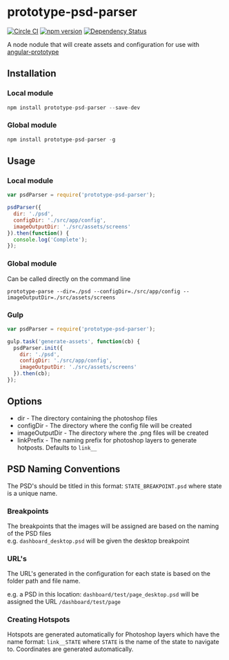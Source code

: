 # prototype-psd-parser

[![Circle CI](https://circleci.com/gh/mindmelting/prototype-psd-parser.svg?style=svg)](https://circleci.com/gh/mindmelting/prototype-psd-parser)
[![npm version](https://badge.fury.io/js/prototype-psd-parser.svg)](http://badge.fury.io/js/prototype-psd-parser)
[![Dependency Status](https://david-dm.org/mindmelting/prototype-psd-parser.svg)](https://david-dm.org/mindmelting/prototype-psd-parser)

A node nodule that will create assets and configuration for use with [angular-prototype](https://github.com/mindmelting/angular-prototype)

## Installation

### Local module

```javascript
npm install prototype-psd-parser --save-dev
```

### Global module

```javascript
npm install prototype-psd-parser -g
```

## Usage

### Local module

```javascript
var psdParser = require('prototype-psd-parser');

psdParser({
  dir: './psd',
  configDir: './src/app/config',
  imageOutputDir: './src/assets/screens'
}).then(function() {
  console.log('Complete');
});
```

### Global module

Can be called directly on the command line

```
prototype-parse --dir=./psd --configDir=./src/app/config --imageOutputDir=./src/assets/screens
```

### Gulp

```javascript
var psdParser = require('prototype-psd-parser');

gulp.task('generate-assets', function(cb) {
  psdParser.init({
    dir: './psd',
    configDir: './src/app/config',
    imageOutputDir: './src/assets/screens'
  }).then(cb);
});
```

## Options

* dir - The directory containing the photoshop files
* configDir - The directory where the config file will be created
* imageOutputDir - The directory where the .png files will be created
* linkPrefix - The naming prefix for photoshop layers to generate hotposts. Defaults to `link__`

## PSD Naming Conventions

The PSD's should be titled in this format: `STATE_BREAKPOINT.psd` where state is a unique name.

### Breakpoints

The breakpoints that the images will be assigned are based on the naming of the PSD files  
e.g. `dashboard_desktop.psd` will be given the desktop breakpoint

### URL's

The URL's generated in the configuration for each state is based on the folder path and file name.

e.g. a PSD in this location: `dashboard/test/page_desktop.psd` will be assigned the URL `/dashboard/test/page`

### Creating Hotspots

Hotspots are generated automatically for Photoshop layers which have the name format: `link__STATE` where `STATE` is the name of the state to navigate to. Coordinates are generated automatically.
